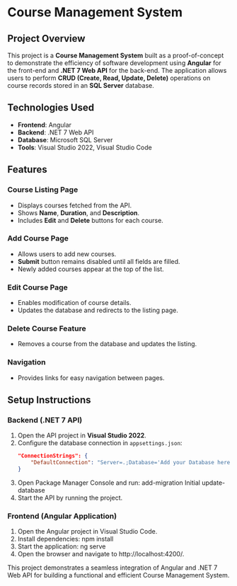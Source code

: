 # Course Management System

## Project Overview

This project is a **Course Management System** built as a proof-of-concept to demonstrate the efficiency of software development using **Angular** for the front-end and **.NET 7 Web API** for the back-end. The application allows users to perform **CRUD (Create, Read, Update, Delete)** operations on course records stored in an **SQL Server** database.

## Technologies Used

- **Frontend**: Angular
- **Backend**: .NET 7 Web API
- **Database**: Microsoft SQL Server
- **Tools**: Visual Studio 2022, Visual Studio Code

## Features

### Course Listing Page
- Displays courses fetched from the API.
- Shows **Name**, **Duration**, and **Description**.
- Includes **Edit** and **Delete** buttons for each course.

### Add Course Page
- Allows users to add new courses.
- **Submit** button remains disabled until all fields are filled.
- Newly added courses appear at the top of the list.

### Edit Course Page
- Enables modification of course details.
- Updates the database and redirects to the listing page.

### Delete Course Feature
- Removes a course from the database and updates the listing.

### Navigation
- Provides links for easy navigation between pages.

## Setup Instructions

### Backend (.NET 7 API)
1. Open the API project in **Visual Studio 2022**.
2. Configure the database connection in `appsettings.json`:
   ```json
   "ConnectionStrings": {
       "DefaultConnection": "Server=.;Database='Add your Database here';Trusted_Connection=True;MultipleActiveResultSets=True"
   }
3. Open Package Manager Console and run:
add-migration Initial
update-database
4. Start the API by running the project.

### Frontend (Angular Application)
1. Open the Angular project in Visual Studio Code.
2. Install dependencies:
npm install
3. Start the application:
ng serve
4. Open the browser and navigate to http://localhost:4200/.

This project demonstrates a seamless integration of Angular and .NET 7 Web API for building a functional and efficient Course Management System.
